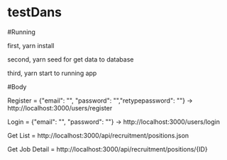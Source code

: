 # testDans

#Running

first, yarn install

second, yarn seed for get data to database

third, yarn start to running app

#Body

Register = {"email": "", "password": "","retypepassword": ""} -> http://localhost:3000/users/register

Login = {"email": "", "password": ""} -> http://localhost:3000/users/login

Get List = http://localhost:3000/api/recruitment/positions.json

Get Job Detail = http://localhost:3000/api/recruitment/positions/{ID}
